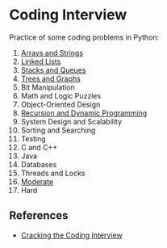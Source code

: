 # Coding Interview

Practice of some coding problems in Python:

1. [Arrays and Strings](01_arrays_and_strings)
2. [Linked Lists](02_linked_lists)
3. [Stacks and Queues](03_stacks_and_queues)
4. [Trees and Graphs](04_trees_and_graphs)
5. Bit Manipulation
6. Math and Logic Puzzles
7. Object-Oriented Design
8. [Recursion and Dynamic Programming](08_recursion_and_dynamic_programming)
9. System Design and Scalability
10. Sorting and Searching
11. Testing
12. C and C++
13. Java
14. Databases
15. Threads and Locks
16. [Moderate](16_moderate)
17. Hard

## References

- [Cracking the Coding Interview](https://www.amazon.com/Cracking-Coding-Interview-Programming-Questions/dp/0984782850)
